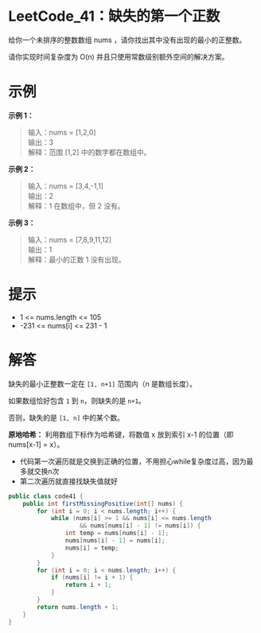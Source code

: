 # LeetCode_41：缺失的第一个正数

给你一个未排序的整数数组 nums ，请你找出其中没有出现的最小的正整数。

请你实现时间复杂度为 O(n) 并且只使用常数级别额外空间的解决方案。

# 示例

**示例 1：**

>输入：nums = [1,2,0]  
输出：3  
解释：范围 [1,2] 中的数字都在数组中。

**示例 2：**

>输入：nums = [3,4,-1,1]  
输出：2  
解释：1 在数组中，但 2 没有。  

**示例 3：**

>输入：nums = [7,8,9,11,12]  
输出：1  
解释：最小的正数 1 没有出现。

# 提示

- 1 <= nums.length <= 105
- -231 <= nums[i] <= 231 - 1

# 解答

缺失的最小正整数一定在 `[1, n+1]` 范围内（n 是数组长度）。

如果数组恰好包含 `1` 到 `n`，则缺失的是 `n+1`。

否则，缺失的是 `[1, n]` 中的某个数。

**原地哈希：**
利用数组下标作为哈希键，将数值 x 放到索引 x-1 的位置（即 nums[x-1] = x）。

- 代码第一次遍历就是交换到正确的位置，不用担心while复杂度过高，因为最多就交换n次
- 第二次遍历就直接找缺失值就好

```java
public class code41 {
    public int firstMissingPositive(int[] nums) {
        for (int i = 0; i < nums.length; i++) {
            while (nums[i] >= 1 && nums[i] <= nums.length
                    && nums[nums[i] - 1] != nums[i]) {
                int temp = nums[nums[i] - 1];
                nums[nums[i] - 1] = nums[i];
                nums[i] = temp;
            }
        }
        for (int i = 0; i < nums.length; i++) {
            if (nums[i] != i + 1) {
                return i + 1;
            }
        }
        return nums.length + 1;
    }
}
```